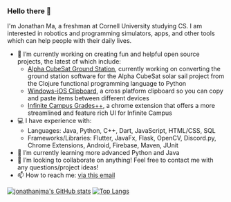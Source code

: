 ### Hello there 👋

I'm Jonathan Ma, a freshman at Cornell University studying CS. I am interested in robotics and programming simulators, apps, and other tools which can help people with their daily lives.

- 🔭 I’m currently working on creating fun and helpful open source projects, the latest of which include:
  - [Alpha CubeSat Ground Station](https://github.com/Alpha-CubeSat/Alpha-Cubesat-Ground-Python), currently working on converting the ground station software for the Alpha CubeSat solar sail project from the Clojure functional programming language to Python
  - [Windows-iOS Clipboard](https://github.com/jonathanjma/windows-ios-clipboard), a cross platform clipboard so you can copy and paste items between different devices
  - [Infinite Campus Grades++](https://github.com/jonathanjma/Infinite-Campus), a chrome extension that offers a more streamlined and feature rich UI for Infinite Campus
- 💻 I have experience with:
  - Languages: Java, Python, C++, Dart, JavaScript, HTML/CSS, SQL
  - Frameworks/Libraries: Flutter, JavaFx, Flask, OpenCV, Discord.py, Chrome Extensions, Android, Firebase, Maven, JUnit
- 🌱 I’m currently learning more advanced Python and Java
- 👯 I’m looking to collaborate on anything! Feel free to contact me with any questions/project ideas!
- 📫 How to reach me: [via this email](mailto:appdev.mirco@gmail.com) 

[![jonathanjma's GitHub stats](https://github-readme-stats.vercel.app/api?username=jonathanjma&show_icons=true&count_private=true&include_all_commits=true&card_width=450)](https://github.com/anuraghazra/github-readme-stats)
[![Top Langs](https://github-readme-stats.vercel.app/api/top-langs/?username=jonathanjma&layout=compact&exclude_repo=jonathanjma.github.io)](https://github.com/anuraghazra/github-readme-stats)
